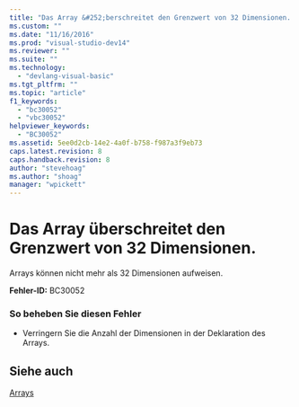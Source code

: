 ```yaml
---
title: "Das Array &#252;berschreitet den Grenzwert von 32 Dimensionen. | Microsoft Docs"
ms.custom: ""
ms.date: "11/16/2016"
ms.prod: "visual-studio-dev14"
ms.reviewer: ""
ms.suite: ""
ms.technology: 
  - "devlang-visual-basic"
ms.tgt_pltfrm: ""
ms.topic: "article"
f1_keywords: 
  - "bc30052"
  - "vbc30052"
helpviewer_keywords: 
  - "BC30052"
ms.assetid: 5ee0d2cb-14e2-4a0f-b758-f987a3f9eb73
caps.latest.revision: 8
caps.handback.revision: 8
author: "stevehoag"
ms.author: "shoag"
manager: "wpickett"
---
```

# Das Array &#252;berschreitet den Grenzwert von 32 Dimensionen.
Arrays können nicht mehr als 32 Dimensionen aufweisen.  
  
 **Fehler\-ID:** BC30052  
  
### So beheben Sie diesen Fehler  
  
-   Verringern Sie die Anzahl der Dimensionen in der Deklaration des Arrays.  
  
## Siehe auch  
 [Arrays](../../visual-basic/programming-guide/language-features/arrays/index.md)